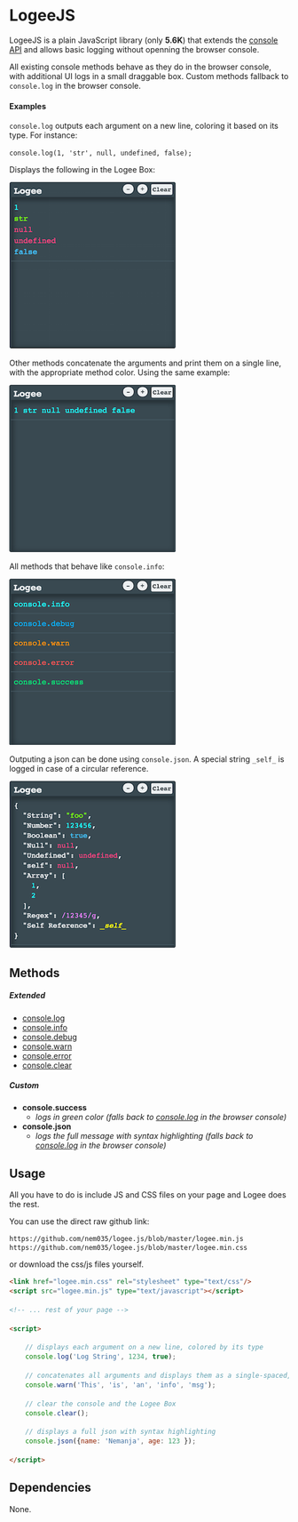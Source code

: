 # LogeeJS 

LogeeJS is a plain JavaScript library (only **5.6K**) that extends the [console API](https://developer.chrome.com/devtools/docs/console-api) and allows basic logging without openning the browser console.

All existing console methods behave as they do in the browser console, with additional UI logs in a small draggable box.
Custom methods fallback to `console.log` in the browser console.

#### Examples

`console.log` outputs each argument on a new line, coloring it based on its type. For instance:

`console.log(1, 'str', null, undefined, false);`

Displays the following in the Logee Box:

![Logee Log](https://raw.githubusercontent.com/nem035/logee.js/master/screenshots/logee-log.png)

Other methods concatenate the arguments and print them on a single line, with the appropriate method color. Using the same example:

![Logee Info](https://raw.githubusercontent.com/nem035/logee.js/master/screenshots/logee-info.png)

All methods that behave like `console.info`:

![Log Methods](https://raw.githubusercontent.com/nem035/logee.js/master/screenshots/methods.png)

Outputing a json can be done using `console.json`. A special string `_self_` is logged in case of a circular reference.

![Log Json](https://raw.githubusercontent.com/nem035/logee.js/master/screenshots/logee-json.png)


## Methods

##### Extended
* [console.log](https://developer.chrome.com/devtools/docs/console-api#consolelog)
* [console.info](https://developer.chrome.com/devtools/docs/console-api#consoleinfo)
* [console.debug](https://developer.chrome.com/devtools/docs/console-api#consoledebug)
* [console.warn](https://developer.chrome.com/devtools/docs/console-api#consolewarn)
* [console.error](https://developer.chrome.com/devtools/docs/console-api#consoleerror)
* [console.clear](https://developer.chrome.com/devtools/docs/console-api#consoleclear)

##### Custom
* **console.success** 
	* *logs in green color (falls back to [console.log](https://developer.chrome.com/devtools/docs/console-api#consolelog) in the browser console)*
* **console.json**	 
	* *logs the full message with syntax highlighting (falls back to [console.log](https://developer.chrome.com/devtools/docs/console-api#consolelog) in the browser console)*

## Usage

All you have to do is include JS and CSS files on your page and Logee does the rest.

You can use the direct raw github link:

	https://github.com/nem035/logee.js/blob/master/logee.min.js
	https://github.com/nem035/logee.js/blob/master/logee.min.css

 or download the css/js files yourself.

```html
<link href="logee.min.css" rel="stylesheet" type="text/css"/>
<script src="logee.min.js" type="text/javascript"></script>

<!-- ... rest of your page -->

<script>

	// displays each argument on a new line, colored by its type
	console.log('Log String', 1234, true); 

	// concatenates all arguments and displays them as a single-spaced, orange, string
	console.warn('This', 'is', 'an', 'info', 'msg'); 

	// clear the console and the Logee Box
	console.clear();

	// displays a full json with syntax highlighting
	console.json({name: 'Nemanja', age: 123 });

</script>
```

## Dependencies

None.
